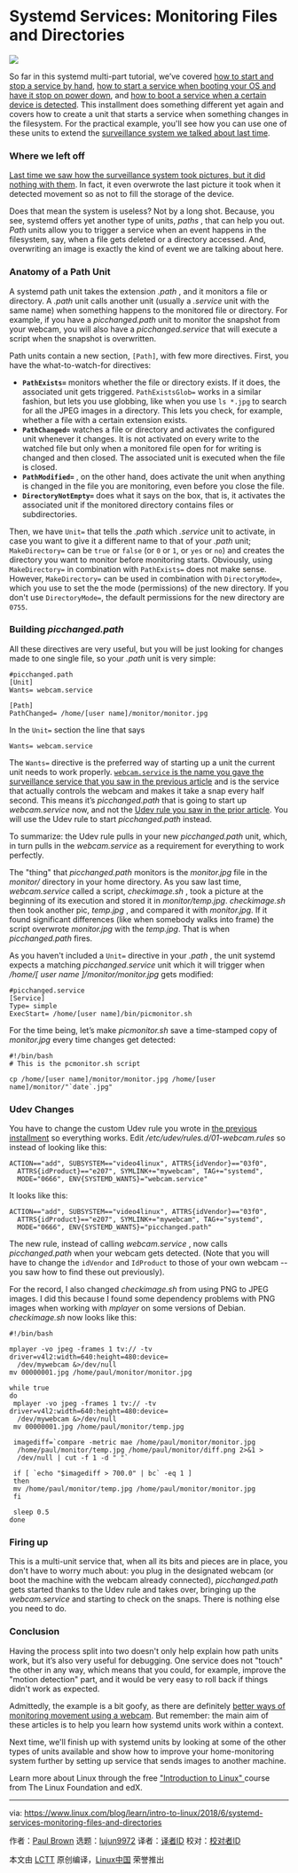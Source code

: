 Systemd Services: Monitoring Files and Directories
======

![](https://www.linux.com/sites/lcom/files/styles/rendered_file/public/systemd-filesystem.png?itok=iGjxwoJR)

So far in this systemd multi-part tutorial, we’ve covered [how to start and stop a service by hand][1], [how to start a service when booting your OS and have it stop on power down][2], and [how to boot a service when a certain device is detected][3]. This installment does something different yet again and covers how to create a unit that starts a service when something changes in the filesystem. For the practical example, you'll see how you can use one of these units to extend the [surveillance system we talked about last time][4].

### Where we left off

[Last time we saw how the surveillance system took pictures, but it did nothing with them][3]. In fact, it even overwrote the last picture it took when it detected movement so as not to fill the storage of the device.

Does that mean the system is useless? Not by a long shot. Because, you see, systemd offers yet another type of units, _paths_ , that can help you out. _Path_ units allow you to trigger a service when an event happens in the filesystem, say, when a file gets deleted or a directory accessed. And, overwriting an image is exactly the kind of event we are talking about here.

### Anatomy of a Path Unit

A systemd path unit takes the extension _.path_ , and it monitors a file or directory. A _.path_ unit calls another unit (usually a _.service_ unit with the same name) when something happens to the monitored file or directory. For example, if you have a _picchanged.path_ unit to monitor the snapshot from your webcam, you will also have a _picchanged.service_ that will execute a script when the snapshot is overwritten.

Path units contain a new section, `[Path]`, with few more directives. First, you have the what-to-watch-for directives:

  * **`PathExists=`** monitors whether the file or directory exists. If it does, the associated unit gets triggered. `PathExistsGlob=` works in a similar fashion, but lets you use globbing, like when you use `ls *.jpg` to search for all the JPEG images in a directory. This lets you check, for example, whether a file with a certain extension exists.
  * **`PathChanged=`** watches a file or directory and activates the configured unit whenever it changes. It is not activated on every write to the watched file but only when a monitored file open for for writing is changed and then closed. The associated unit is executed when the file is closed.
  * **`PathModified=`** , on the other hand, does activate the unit when anything is changed in the file you are monitoring, even before you close the file.
  * **`DirectoryNotEmpty=`** does what it says on the box, that is, it activates the associated unit if the monitored directory contains files or subdirectories.



Then, we have `Unit=` that tells the _.path_ which _.service_ unit to activate, in case you want to give it a different name to that of your _.path_ unit; `MakeDirectory=` can be `true` or `false` (or `0` or `1`, or `yes` or `no`) and creates the directory you want to monitor before monitoring starts. Obviously, using `MakeDirectory=` in combination with `PathExists=` does not make sense. However, `MakeDirectory=` can be used in combination with `DirectoryMode=`, which you use to set the the mode (permissions) of the new directory. If you don't use `DirectoryMode=`, the default permissions for the new directory are `0755`.

### Building _picchanged.path_

All these directives are very useful, but you will be just looking for changes made to one single file, so your _.path_ unit is very simple:

```
#picchanged.path
[Unit]
Wants= webcam.service

[Path]
PathChanged= /home/[user name]/monitor/monitor.jpg
```

In the `Unit=` section the line that says

```
Wants= webcam.service
```

The `Wants=` directive is the preferred way of starting up a unit the current unit needs to work properly. [`webcam.service` is the name you gave the surveillance service that you saw in the previous article][3] and is the service that actually controls the webcam and makes it take a snap every half second. This means it’s _picchanged.path_ that is going to start up _webcam.service_ now, and not the [Udev rule you saw in the prior article][3]. You will use the Udev rule to start _picchanged.path_ instead.

To summarize: the Udev rule pulls in your new _picchanged.path_ unit, which, in turn pulls in the _webcam.service_ as a requirement for everything to work perfectly.

The "thing" that _picchanged.path_ monitors is the _monitor.jpg_ file in the _monitor/_ directory in your home directory. As you saw last time, _webcam.service_ called a script, _checkimage.sh_ , took a picture at the beginning of its execution and stored it in _monitor/temp.jpg_. _checkimage.sh_ then took another pic, _temp.jpg_ , and compared it with _monitor.jpg_. If it found significant differences (like when somebody walks into frame) the script overwrote _monitor.jpg_ with the _temp.jpg_. That is when _picchanged.path_ fires.

As you haven't included a `Unit=` directive in your _.path_ , the unit systemd expects a matching _picchanged.service_ unit which it will trigger when _/home/[ _user name_ ]/monitor/monitor.jpg_ gets modified:

```
#picchanged.service
[Service]
Type= simple
ExecStart= /home/[user name]/bin/picmonitor.sh
```

For the time being, let’s make _picmonitor.sh_ save a time-stamped copy of _monitor.jpg_ every time changes get detected:

```
#!/bin/bash
# This is the pcmonitor.sh script

cp /home/[user name]/monitor/monitor.jpg /home/[user name]/monitor/"`date`.jpg"
```

### Udev Changes

You have to change the custom Udev rule you wrote in [the previous installment][3] so everything works. Edit _/etc/udev/rules.d/01-webcam.rules_ so instead of looking like this:

```
ACTION=="add", SUBSYSTEM=="video4linux", ATTRS{idVendor}=="03f0",
  ATTRS{idProduct}=="e207", SYMLINK+="mywebcam", TAG+="systemd",
  MODE="0666", ENV{SYSTEMD_WANTS}="webcam.service"
```

It looks like this:

```
ACTION=="add", SUBSYSTEM=="video4linux", ATTRS{idVendor}=="03f0",
  ATTRS{idProduct}=="e207", SYMLINK+="mywebcam", TAG+="systemd",
  MODE="0666", ENV{SYSTEMD_WANTS}="picchanged.path"
```

The new rule, instead of calling _webcam.service_ , now calls _picchanged.path_ when your webcam gets detected. (Note that you will have to change the `idVendor` and `IdProduct` to those of your own webcam -- you saw how to find these out previously).

For the record, I also changed _checkimage.sh_ from using PNG to JPEG images. I did this because I found some dependency problems with PNG images when working with _mplayer_ on some versions of Debian. _checkimage.sh_ now looks like this:

```
#!/bin/bash

mplayer -vo jpeg -frames 1 tv:// -tv driver=v4l2:width=640:height=480:device=
  /dev/mywebcam &>/dev/null
mv 00000001.jpg /home/paul/monitor/monitor.jpg

while true
do
 mplayer -vo jpeg -frames 1 tv:// -tv driver=v4l2:width=640:height=480:device=
  /dev/mywebcam &>/dev/null
 mv 00000001.jpg /home/paul/monitor/temp.jpg

 imagediff=`compare -metric mae /home/paul/monitor/monitor.jpg
  /home/paul/monitor/temp.jpg /home/paul/monitor/diff.png 2>&1 >
  /dev/null | cut -f 1 -d " "`

 if [ `echo "$imagediff > 700.0" | bc` -eq 1 ]
 then
 mv /home/paul/monitor/temp.jpg /home/paul/monitor/monitor.jpg
 fi

 sleep 0.5
done
```

### Firing up

This is a multi-unit service that, when all its bits and pieces are in place, you don't have to worry much about: you plug in the designated webcam (or boot the machine with the webcam already connected), _picchanged.path_ gets started thanks to the Udev rule and takes over, bringing up the _webcam.service_ and starting to check on the snaps. There is nothing else you need to do.

### Conclusion

Having the process split into two doesn't only help explain how path units work, but it’s also very useful for debugging. One service does not "touch" the other in any way, which means that you could, for example, improve the "motion detection" part, and it would be very easy to roll back if things didn't work as expected.

Admittedly, the example is a bit goofy, as there are definitely [better ways of monitoring movement using a webcam][5]. But remember: the main aim of these articles is to help you learn how systemd units work within a context.

Next time, we'll finish up with systemd units by looking at some of the other types of units available and show how to improve your home-monitoring system further by setting up service that sends images to another machine.

Learn more about Linux through the free ["Introduction to Linux" ][6]course from The Linux Foundation and edX.

--------------------------------------------------------------------------------

via: https://www.linux.com/blog/learn/intro-to-linux/2018/6/systemd-services-monitoring-files-and-directories

作者：[Paul Brown][a]
选题：[lujun9972][b]
译者：[译者ID](https://github.com/译者ID)
校对：[校对者ID](https://github.com/校对者ID)

本文由 [LCTT](https://github.com/LCTT/TranslateProject) 原创编译，[Linux中国](https://linux.cn/) 荣誉推出

[a]: https://www.linux.com/users/bro66
[b]: https://github.com/lujun9972
[1]: https://www.linux.com/blog/learn/intro-to-linux/2018/5/writing-systemd-services-fun-and-profit
[2]: https://www.linux.com/blog/learn/2018/5/systemd-services-beyond-starting-and-stopping
[3]: https://www.linux.com/blog/intro-to-linux/2018/6/systemd-services-reacting-change
[4]: https://www.linux.com/blog/learn/intro-to-linux/2018/6/systemd-services-monitoring-files-and-directories
[5]: https://www.linux.com/learn/how-operate-linux-spycams-motion
[6]: https://training.linuxfoundation.org/linux-courses/system-administration-training/introduction-to-linux
